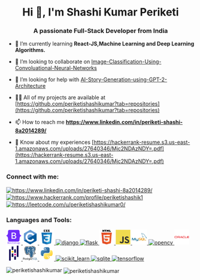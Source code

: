 <h1 align="center">Hi 👋, I'm Shashi Kumar Periketi</h1>
<h3 align="center">A passionate Full-Stack Developer from India</h3>

- 🌱 I’m currently learning **React-JS,Machine Learning and Deep Learning Algorithms.**

- 👯 I’m looking to collaborate on [Image-Classification-Using-Convoluational-Neural-Networks](https://github.com/periketishashikumar/Image-Classification-Using-Convoluational-Neural-Networks-)

- 🤝 I’m looking for help with [AI-Story-Generation-using-GPT-2-Architecture](https://github.com/periketishashikumar/AI-Story-Generation-using-GPT-2-Architecture)

- 👨‍💻 All of my projects are available at [https://github.com/periketishashikumar?tab=repositories](https://github.com/periketishashikumar?tab=repositories)

- 📫 How to reach me **https://www.linkedin.com/in/periketi-shashi-8a2014289/**

- 📄 Know about my experiences [https://hackerrank-resume.s3.us-east-1.amazonaws.com/uploads/27640346/Mjc2NDAzNDY=.pdf](https://hackerrank-resume.s3.us-east-1.amazonaws.com/uploads/27640346/Mjc2NDAzNDY=.pdf)

<h3 align="left">Connect with me:</h3>
<p align="left">
<a href="https://linkedin.com/in/https://www.linkedin.com/in/periketi-shashi-8a2014289/" target="blank"><img align="center" src="https://raw.githubusercontent.com/rahuldkjain/github-profile-readme-generator/master/src/images/icons/Social/linked-in-alt.svg" alt="https://www.linkedin.com/in/periketi-shashi-8a2014289/" height="30" width="40" /></a>
<a href="https://www.hackerrank.com/https://www.hackerrank.com/profile/periketishashik1" target="blank"><img align="center" src="https://raw.githubusercontent.com/rahuldkjain/github-profile-readme-generator/master/src/images/icons/Social/hackerrank.svg" alt="https://www.hackerrank.com/profile/periketishashik1" height="30" width="40" /></a>
<a href="https://www.leetcode.com/https://leetcode.com/u/periketishashikumar0/" target="blank"><img align="center" src="https://raw.githubusercontent.com/rahuldkjain/github-profile-readme-generator/master/src/images/icons/Social/leet-code.svg" alt="https://leetcode.com/u/periketishashikumar0/" height="30" width="40" /></a>
</p>

<h3 align="left">Languages and Tools:</h3>
<p align="left"> <a href="https://getbootstrap.com" target="_blank" rel="noreferrer"> <img src="https://raw.githubusercontent.com/devicons/devicon/master/icons/bootstrap/bootstrap-plain-wordmark.svg" alt="bootstrap" width="40" height="40"/> </a> <a href="https://www.cprogramming.com/" target="_blank" rel="noreferrer"> <img src="https://raw.githubusercontent.com/devicons/devicon/master/icons/c/c-original.svg" alt="c" width="40" height="40"/> </a> <a href="https://www.w3schools.com/css/" target="_blank" rel="noreferrer"> <img src="https://raw.githubusercontent.com/devicons/devicon/master/icons/css3/css3-original-wordmark.svg" alt="css3" width="40" height="40"/> </a> <a href="https://www.djangoproject.com/" target="_blank" rel="noreferrer"> <img src="https://cdn.worldvectorlogo.com/logos/django.svg" alt="django" width="40" height="40"/> </a> <a href="https://flask.palletsprojects.com/" target="_blank" rel="noreferrer"> <img src="https://www.vectorlogo.zone/logos/pocoo_flask/pocoo_flask-icon.svg" alt="flask" width="40" height="40"/> </a> <a href="https://www.w3.org/html/" target="_blank" rel="noreferrer"> <img src="https://raw.githubusercontent.com/devicons/devicon/master/icons/html5/html5-original-wordmark.svg" alt="html5" width="40" height="40"/> </a> <a href="https://developer.mozilla.org/en-US/docs/Web/JavaScript" target="_blank" rel="noreferrer"> <img src="https://raw.githubusercontent.com/devicons/devicon/master/icons/javascript/javascript-original.svg" alt="javascript" width="40" height="40"/> </a> <a href="https://www.mysql.com/" target="_blank" rel="noreferrer"> <img src="https://raw.githubusercontent.com/devicons/devicon/master/icons/mysql/mysql-original-wordmark.svg" alt="mysql" width="40" height="40"/> </a> <a href="https://opencv.org/" target="_blank" rel="noreferrer"> <img src="https://www.vectorlogo.zone/logos/opencv/opencv-icon.svg" alt="opencv" width="40" height="40"/> </a> <a href="https://www.oracle.com/" target="_blank" rel="noreferrer"> <img src="https://raw.githubusercontent.com/devicons/devicon/master/icons/oracle/oracle-original.svg" alt="oracle" width="40" height="40"/> </a> <a href="https://pandas.pydata.org/" target="_blank" rel="noreferrer"> <img src="https://raw.githubusercontent.com/devicons/devicon/2ae2a900d2f041da66e950e4d48052658d850630/icons/pandas/pandas-original.svg" alt="pandas" width="40" height="40"/> </a> <a href="https://www.postgresql.org" target="_blank" rel="noreferrer"> <img src="https://raw.githubusercontent.com/devicons/devicon/master/icons/postgresql/postgresql-original-wordmark.svg" alt="postgresql" width="40" height="40"/> </a> <a href="https://www.python.org" target="_blank" rel="noreferrer"> <img src="https://raw.githubusercontent.com/devicons/devicon/master/icons/python/python-original.svg" alt="python" width="40" height="40"/> </a> <a href="https://scikit-learn.org/" target="_blank" rel="noreferrer"> <img src="https://upload.wikimedia.org/wikipedia/commons/0/05/Scikit_learn_logo_small.svg" alt="scikit_learn" width="40" height="40"/> </a> <a href="https://www.sqlite.org/" target="_blank" rel="noreferrer"> <img src="https://www.vectorlogo.zone/logos/sqlite/sqlite-icon.svg" alt="sqlite" width="40" height="40"/> </a> <a href="https://www.tensorflow.org" target="_blank" rel="noreferrer"> <img src="https://www.vectorlogo.zone/logos/tensorflow/tensorflow-icon.svg" alt="tensorflow" width="40" height="40"/> </a> </p>

<p><img align="left" src="https://github-readme-stats.vercel.app/api/top-langs?username=periketishashikumar&show_icons=true&locale=en&layout=compact" alt="periketishashikumar" /></p>

<p>&nbsp;<img align="center" src="https://github-readme-stats.vercel.app/api?username=periketishashikumar&show_icons=true&locale=en" alt="periketishashikumar" /></p>
